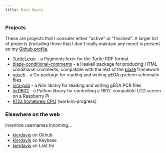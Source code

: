 ```yaml
---
title: Kier Davis
---
```


### Projects

These are projects that I consider either "active" or "finished". A larger list of projects (including those that I don't really maintain any more) is present on my [Github profile][github].

* [TurtleLexer](https://github.com/kierdavis/TurtleLexer) - a Pygments lexer for the Turtle RDF format
* [blaze-conditional-comments](https://github.com/kierdavis/blaze-conditional-comments) - a Haskell package for producing HTML conditional comments, compatible with the rest of the [blaze][blaze] framework
* [gosch](https://github.com/kierdavis/gosch) - a Go package for reading and writing gEDA gschem schematic files
* [nim-pcb](https://github.com/k12a-cpu/nim-pcb) - a Nim library for reading and writing gEDA PCB files
* [lcd1602](https://github.com/kierdavis/lcd1602) - a Python library for controlling a 1602-compatible LCD screen on a Raspberry Pi
* [K12a homebrew CPU](https://github.com/k12a-cpu) (work-in-progress)

[blaze]: https://jaspervdj.be/blaze/

### Elsewhere on the web

inventive usernames incoming...

* [kierdavis][github] on Github
* [kierdavis][keybase] on Keybase
* [kierdavis][lastfm] on Last.fm

[github]: https://github.com/kierdavis
[keybase]: https://keybase.io/kierdavis
[lastfm]: http://www.last.fm/user/kierdavis
